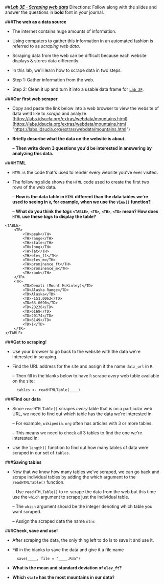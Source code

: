 ##***<u>Lab 3E - Scraping web data</u>***
Directions: Follow along with the slides and answer the questions in **bold** font in your journal.

###**The web as a data source**
* The internet contains huge amounts of information.

* Using computers to gather this information in an automated fashion is referred to as *scraping
web data*.

* Scraping data from the web can be difficult because each website displays & stores data
differently.

* In this lab, we'll learn how to scrape data in two steps:

* Step 1: Gather information from the web.

* Step 2: Clean it up and turn it into a usable data frame for [```Lab 3F```](lab3f.md).

###**Our first web scraper**
* Copy and paste the link below into a web browser to view the website of data we'd like to *scrape*
and analyze.<br>
    [https://labs.idsucla.org/extras/webdata/mountains.html](https://labs.idsucla.org/extras/webdata/mountains.html "https://labs.idsucla.org/extras/webdata/mountains.html")

* **Briefly describe what the data on the website is about.**

    – **Then write down 3 questions you'd be interested in answering by analyzing this
    data.**

###**HTML**
* ```HTML``` is the code that's used to render every website you've ever visited.

* The following slide shows the ```HTML``` code used to create the first two rows of the web data.

    – **How is the data table in ```HTML``` different than the data tables we're used to seeing in
    ```R```, for example, when we use the ```View()``` function?**

    – **What do you think the *tags* ```<TABLE>```, ```<TR>```, ```<TH>```, ```<TD>``` mean? How does ```HTML``` use
    these *tags* to display the table?**

```
<TABLE>
    <TR>
        <TH>peak</TH>
        <TH>range</TH>
        <TH>state</TH>
        <TH>long</TH>
        <TH>lat</TH>
        <TH>elev_ft</TH>
        <TH>elev_m</TH>
        <TH>prominence_ft</TH>
        <TH>prominence_m</TH>
        <TH>rank</TH>
    </TR>
    <TR>
        <TD>Denali (Mount McKinley)</TD>
        <TD>Alaska Range</TD>
        <TD>Alaska</TD>
        <TD>-151.0063</TD>
        <TD>63.0690</TD>
        <TD>20236</TD>
        <TD>6168</TD>
        <TD>20174</TD>
        <TD>6149</TD>
        <TD>1</TD>
    </TR>
</TABLE>
```

###**Get to scraping!**
* Use your browser to go back to the website with the data we're interested in scraping.

* Find the URL address for the site and assign it the name ```data_url``` in ```R```.

    – Then fill in the blanks below to have ```R``` scrape *every* web table available on the site:

        tables <- readHTMLTable(____)

###**Find our data**
* Since ```readHTMLTable()``` scrapes *every* table that is on a particular web URL, we need to find out
which table has the data we're interested in.

    – For example, ```wikipedia.org``` often has articles with 3 or more tables.

    – This means we need to check all 3 tables to find the one we're interested in.

* Use the ```length()``` function to find out how many tables of data were scraped in our set of ```tables```.

###**Saving tables**

* Now that we know how many tables we've scraped, we can go back and scrape individual tables
by adding the which argument to the ```readHTMLTable()``` function.

    – Use ```readHTMLTable()``` to re-scrape the data from the web but this time use the ```which```
    argument to scrape just the individual table.

    – The ```which``` argument should be the integer denoting which table you want scraped.

    – Assign the scraped data the name ```mtns```

###**Check, save and use!**
* After scraping the data, the only thing left to do is to save it and use it.

* Fill in the blanks to save the data and give it a file name

        save(____, file = "____.Rda")

* **What is the mean and standard deviation of ```elev_ft```?**

* **Which ```state``` has the most mountains in our data?**